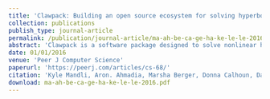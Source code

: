```yaml
---
title: 'Clawpack: Building an open source ecosystem for solving hyperbolic PDEs'
collection: publications
publish_type: journal-article
permalink: /publication/journal-article/ma-ah-be-ca-ge-ha-ke-le-le-2016.html
abstract: 'Clawpack is a software package designed to solve nonlinear hyperbolic partial differential equations using high-resolution finite volume methods based on Riemann solvers and limiters. The package includes a number of variants aimed at different applications and user communities. Clawpack 5 has been actively developed as an open source project for over 20 years. The latest major release, Clawpack 5, introduces a number of new features and changes to the code base and a new development model based on GitHub and Git submodules. This article provides a summary of the most significant changes, the rationale behind some of these changes, and a description of our current development model.'
date: 01/01/2016
venue: 'Peer J Computer Science'
paperurl: 'https://peerj.com/articles/cs-68/'
citation: 'Kyle Mandli, Aron. Ahmadia, Marsha Berger, Donna Calhoun, David George, Yannis Hadjimichael, David Ketcheson, Grady Lemoine, Randall LeVeque, "Clawpack: Building an open source ecosystem for solving hyperbolic PDEs", <i>Peer J Computer Science</i>, 2016.'
download: ma-ah-be-ca-ge-ha-ke-le-le-2016.pdf
---
```

